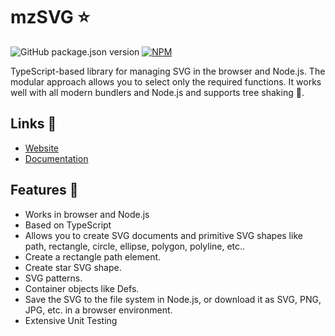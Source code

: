 # mzSVG ⭐

![GitHub package.json version](https://img.shields.io/github/package-json/v/mzusin/mz-svg)
[![NPM](https://img.shields.io/badge/npm-svg-brightgreen)](https://www.npmjs.com/package/mz-svg)

TypeScript-based library for managing SVG in the browser and Node.js. The modular approach allows you to select only the required functions. It works well with all modern bundlers and Node.js and supports tree shaking 🌲.

## Links 🔗
- [Website](https://svg.mzsoft.org)
- [Documentation](https://svg.mzsoft.org/pages/typescript-usage.html)

## Features 🚀
- Works in browser and Node.js
- Based on TypeScript
- Allows you to create SVG documents and primitive SVG shapes like path, rectangle, circle, ellipse, polygon, polyline, etc..
- Create a rectangle path element.
- Create star SVG shape.
- SVG patterns.
- Container objects like Defs.
- Save the SVG to the file system in Node.js, or download it as SVG, PNG, JPG, etc. in a browser environment.
- Extensive Unit Testing